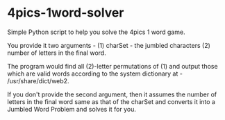 4pics-1word-solver
==================

Simple Python script to help you solve the 4pics 1 word game. 

You provide it two arguments - (1) charSet - the jumbled characters (2) number of letters in the final word. 

The program would find all (2)-letter permutations of (1) and output those which are valid words according to the system dictionary at - /usr/share/dict/web2. 

If you don't provide the second  argument, then it assumes the number of letters in the final word same as that of the charSet and converts it into a Jumbled Word Problem and solves it for you.

